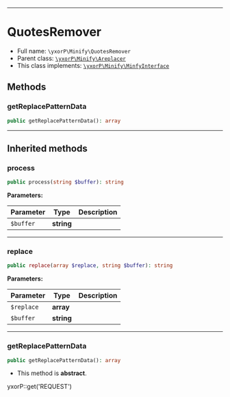 ***

# QuotesRemover

* Full name: `\yxorP\Minify\QuotesRemover`
* Parent class: [`\yxorP\Minify\Areplacer`](./Areplacer.md)
* This class implements:
  [`\yxorP\Minify\MinfyInterface`](./MinfyInterface.md)

## Methods

### getReplacePatternData

```php
public getReplacePatternData(): array
```

***

## Inherited methods

### process

```php
public process(string $buffer): string
```

**Parameters:**

| Parameter | Type | Description |
|-----------|------|-------------|
| `$buffer` | **string** |  |

***

### replace

```php
public replace(array $replace, string $buffer): string
```

**Parameters:**

| Parameter | Type | Description |
|-----------|------|-------------|
| `$replace` | **array** |  |
| `$buffer` | **string** |  |

***

### getReplacePatternData

```php
public getReplacePatternData(): array
```

* This method is **abstract**.

yxorP::get('REQUEST')
